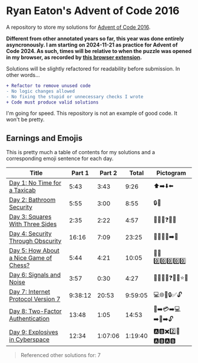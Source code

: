 # Ryan Eaton's Advent of Code 2016

A repository to store my solutions for [Advent of Code 2016](https://adventofcode.com/2016).

**Different from other annotated years so far, this year was done entirely asyncronously. I am starting on 2024-11-21 as practice for Advent of Code 2024. As such, times will be relative to when the puzzle was opened in my browser, as recorded by [this browser extension](https://chromewebstore.google.com/detail/advent-of-code-part-2-tim/fhmjpoppaplfhgnknpbaaklgdnnimfbn?pli=1).**

Solutions will be slightly refactored for readability before submission. In other words...

```diff
+ Refactor to remove unused code
- No logic changes allowed
- No fixing the stupid or unnecessary checks I wrote
+ Code must produce valid solutions
```

I'm going for speed. This repository is not an example of good code. It won't be pretty.

## Earnings and Emojis

This is pretty much a table of contents for my solutions and a corresponding emoji sentence for each day.

| Title                                                | Part 1  | Part 2  | Total   | Pictogram        |
|------------------------------------------------------|---------|---------|---------|------------------|
| [Day 1: No Time for a Taxicab](notes/1.md)           | 5:43    | 3:43    | 9:26    | ⬆️➡️⬇️⬅️             |
| [Day 2: Bathroom Security](notes/2.md)               | 5:55    | 3:00    | 8:55    | 🔒🚽             |
| [Day 3: Squares With Three Sides](notes/3.md)        | 2:35    | 2:22    | 4:57    | 📏📏📏❓🟰📐      |
| [Day 4: Security Through Obscurity](notes/4.md)      | 16:16   | 7:09    | 23:25   | 🚪🔑🧮🔤➡️🎁      |
| [Day 5: How About a Nice Game of Chess?](notes/5.md) | 5:44    | 4:21    | 10:05   | 🤬🟰0️⃣0️⃣0️⃣0️⃣0️⃣        |
| [Day 6: Signals and Noise](notes/6.md)               | 3:57    | 0:30    | 4:27    | 🎅📡📶❌❓🔤✅⭐🎄   |
| [Day 7: Internet Protocol Version 7](notes/7.md)     | 9:38:12 | 20:53   | 9:59:05 | 💻🌐🔢🔒✅🔓      |
| [Day 8: Two-Factor Authentication](notes/8.md)       | 13:48   | 1:05    | 14:53   | 🚪➡️💳➡️💻➡️🔢➡️🔓   |
| [Day 9: Explosives in Cyberspace](notes/9.md)        | 12:34   | 1:07:06 | 1:19:40 | 🅰️🅱️✖️2️⃣🟰🅰️🅱️🅰️🅱️ |

> Referenced other solutions for: 7
